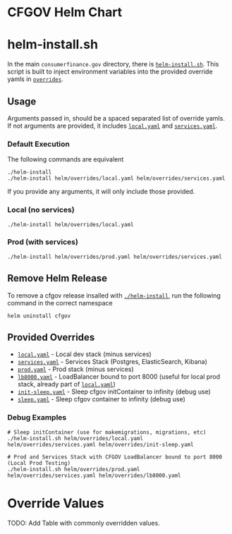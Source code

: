 # CFGOV Helm Chart

# helm-install.sh
In the main `consumerfinance.gov` directory, there is [`helm-install.sh`](../helm-install.sh). 
This script is built to inject environment variables into the provided 
override yamls in [`overrides`](overrides).

## Usage
Arguments passed in, should be a spaced separated list of override yamls.
If not arguments are provided, it includes [`local.yaml`](overrides/local.yaml)
and [`services.yaml`](overrides/services.yaml).

### Default Execution
The following commands are equivalent

    ./helm-install
    ./helm-install helm/overrides/local.yaml helm/overrides/services.yaml

If you provide any arguments, it will only include those provided.

### Local (no services)

    ./helm-install helm/overrides/local.yaml

### Prod (with services)

    ./helm-install helm/overrides/prod.yaml helm/overrides/services.yaml

## Remove Helm Release
To remove a cfgov release insalled with [`./helm-install`](../helm-install.sh),
run the following command in the correct namespace

    helm uninstall cfgov


## Provided Overrides
* [`local.yaml`](overrides/local.yaml) - Local dev stack (minus services)
* [`services.yaml`](overrides/services.yaml) - Services Stack (Postgres, ElasticSearch, Kibana)
* [`prod.yaml`](overrides/prod.yaml) - Prod stack (minus services)
* [`lb8000.yaml`](overrides/lb8000.yaml) - LoadBalancer bound to port 8000 (useful for local prod stack, already part of [`local.yaml`](overrides/local.yaml))
* [`init-sleep.yaml`](overrides/init-sleep.yaml) - Sleep cfgov initContainer to infinity (debug use)
* [`sleep.yaml`](overrides/sleep.yaml) - Sleep cfgov container to infinity (debug use)

### Debug Examples

    # Sleep initContainer (use for makemigrations, migrations, etc)
    ./helm-install.sh helm/overrides/local.yaml helm/overrides/services.yaml helm/overrides/init-sleep.yaml

    # Prod and Services Stack with CFGOV LoadBalancer bound to port 8000 (Local Prod Testing)
    ./helm-install.sh helm/overrides/prod.yaml helm/overrides/services.yaml helm/overrides/lb8000.yaml


# Override Values
TODO: Add Table with commonly overridden values.
